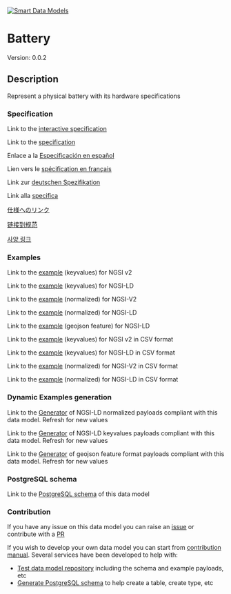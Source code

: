 [![Smart Data Models](https://smartdatamodels.org/wp-content/uploads/2022/01/SmartDataModels_logo.png "Logo")](https://smartdatamodels.org)
# Battery
Version: 0.0.2

## Description 

Represent a physical battery with its hardware specifications
### Specification

Link to the [interactive specification](https://swagger.lab.fiware.org/?url=https://smart-data-models.github.io/dataModel.Battery/Battery/swagger.yaml)

Link to the [specification](https://github.com/smart-data-models/dataModel.Battery/blob/master/Battery/doc/spec.md)

Enlace a la [Especificación en español](https://github.com/smart-data-models/dataModel.Battery/blob/master/Battery/doc/spec_ES.md)

Lien vers le [spécification en français](https://github.com/smart-data-models/dataModel.Battery/blob/master/Battery/doc/spec_FR.md)

Link zur [deutschen Spezifikation](https://github.com/smart-data-models/dataModel.Battery/blob/master/Battery/doc/spec_DE.md)

Link alla [specifica](https://github.com/smart-data-models/dataModel.Battery/blob/master/Battery/doc/spec_IT.md)

[仕様へのリンク](https://github.com/smart-data-models/dataModel.Battery/blob/master/Battery/doc/spec_JA.md)

[链接到规范](https://github.com/smart-data-models/dataModel.Battery/blob/master/Battery/doc/spec_ZH.md)

[사양 링크](https://github.com/smart-data-models/dataModel.Battery/blob/master/Battery/doc/spec_KO.md)
### Examples

Link to the [example](https://smart-data-models.github.io/dataModel.Battery/Battery/examples/example.json) (keyvalues) for NGSI v2

Link to the [example](https://smart-data-models.github.io/dataModel.Battery/Battery/examples/example.jsonld) (keyvalues) for NGSI-LD

Link to the [example](https://smart-data-models.github.io/dataModel.Battery/Battery/examples/example-normalized.json) (normalized) for NGSI-V2

Link to the [example](https://smart-data-models.github.io/dataModel.Battery/Battery/examples/example-normalized.jsonld) (normalized) for NGSI-LD

Link to the [example](https://smart-data-models.github.io/dataModel.Battery/Battery/examples/example-geojsonfeature.json) (geojson feature) for NGSI-LD

Link to the [example](https://github.com/smart-data-models/dataModel.Battery/blob/master/Battery/examples/example.json.csv) (keyvalues) for NGSI v2 in CSV format

Link to the [example](https://github.com/smart-data-models/dataModel.Battery/blob/master/Battery/examples/example.jsonld.csv) (keyvalues) for NGSI-LD in CSV format

Link to the [example](https://github.com/smart-data-models/dataModel.Battery/blob/master/Battery/examples/example-normalized.json.csv) (normalized) for NGSI-V2 in CSV format

Link to the [example](https://github.com/smart-data-models/dataModel.Battery/blob/master/Battery/examples/example-normalized.jsonld.csv) (normalized) for NGSI-LD in CSV format
### Dynamic Examples generation

Link to the [Generator](https://smartdatamodels.org/extra/ngsi-ld_generator.php?schemaUrl=https://raw.githubusercontent.com/smart-data-models/dataModel.Battery/master/Battery/schema.json&email=info@smartdatamodels.org) of NGSI-LD normalized payloads compliant with this data model. Refresh for new values

Link to the [Generator](https://smartdatamodels.org/extra/ngsi-ld_generator_keyvalues.php?schemaUrl=https://raw.githubusercontent.com/smart-data-models/dataModel.Battery/master/Battery/schema.json&email=info@smartdatamodels.org) of NGSI-LD keyvalues payloads compliant with this data model. Refresh for new values

Link to the [Generator](https://smartdatamodels.org/extra/geojson_features_generator.php?schemaUrl=https://raw.githubusercontent.com/smart-data-models/dataModel.Battery/master/Battery/schema.json&email=info@smartdatamodels.org) of geojson feature format payloads compliant with this data model. Refresh for new values
### PostgreSQL schema

Link to the [PostgreSQL schema](https://github.com/smart-data-models/dataModel.Battery/blob/master/Battery/schema.sql) of this data model
### Contribution

 If you have any issue on this data model you can raise an [issue](https://github.com/smart-data-models/dataModel.Battery/issues)  or contribute with a [PR](https://github.com/smart-data-models/dataModel.Battery/pulls)

 If you wish to develop your own data model you can start from [contribution manual](https://bit.ly/contribution_manual). Several services have been developed to help with: 
 - [Test data model repository](https://smartdatamodels.org/index.php/data-models-contribution-api/) including the schema and example payloads, etc
 - [Generate PostgreSQL schema](https://smartdatamodels.org/index.php/sql-service/) to help create a table, create type, etc